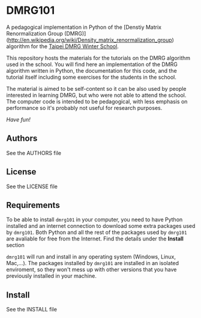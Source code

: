 DMRG101
=======

A pedagogical implementation in Python of the [Denstiy Matrix Renormalization Group (DMRG)] (http://en.wikipedia.org/wiki/Density_matrix_renormalization_group) algorithm for the [Taipei DMRG Winter School](https://sites.google.com/site/dmrg101/).

This repository hosts the materials for the tutorials on the DMRG algorithm
used in the school. You will find here an implementation of the DMRG
algorithm written in Python, the documentation for this code, and the
tutorial itself including some exercises for the students in the school.

The material is aimed to be self-content so it can be also used by people
interested in learning DMRG, but who were not able to attend the school.
The computer code is intended to be pedagogical, with less emphasis on
performance so it's probably not useful for research purposes. 

*Have fun!*
 
Authors
-------

See the AUTHORS file

License
-------

See the LICENSE file

Requirements
------------

To be able to install `dmrg101` in your computer, you need to have Python
installed and an internet connection to download some extra packages used
by `dmrg101`. Both Python and all the rest of the packages used by
`dmrg101` are avaliable for free from the Internet. Find the details under
the **Install** section

`dmrg101` will run and install in any operating system (Windows, Linux,
Mac,...). The packages installed by `dmrg101` are installed in an isolated
enviroment, so they won't mess up with other versions that you have
previously installed in your machine.

Install
-------

See the INSTALL file
